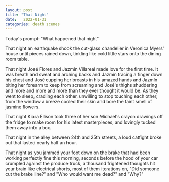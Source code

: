 ```yaml
---
layout: post
title: "That Night"
date:   2022-01-31
categories: death scenes
---
```

Today's prompt: "What happened that night"

That night an earthquake shook the cut-glass chandelier in Veronica Myers' house until pieces rained down, tinkling like cold little stars onto the dining room table.

That night José Flores and Jazmín Villareal made love for the first time. It was breath and sweat and arching backs and Jazmín tracing a finger down his chest and José cupping her breasts in his amazed hands and Jazmín biting her forearm to keep from screaming and José's thighs shuddering and more and more and more than they ever thought it would be. As they went to sleep, cradling each other, unwilling to stop touching each other, from the window a breeze cooled their skin and bore the faint smell of jasmine flowers.

That night Kiara Ellison took three of her son Michael's crayon drawings off the fridge to make room for his latest masterpieces, and lovingly tucked them away into a box.

That night in the alley between 24th and 25th streets, a loud catfight broke out that lasted nearly half an hour.

That night as you jammed your foot down on the brake that had been working perfectly fine this morning, seconds before the hood of your car crumpled against the produce truck, a thousand frightened thoughts hit your brain like electrical shorts, most of them iterations on, "Did someone cut the brake line?" and "Who would want me dead?" and "Why?"

